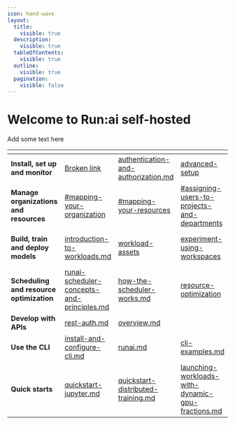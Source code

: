 ```yaml
---
icon: hand-wave
layout:
  title:
    visible: true
  description:
    visible: true
  tableOfContents:
    visible: true
  outline:
    visible: true
  pagination:
    visible: false
---
```


# Welcome to Run:ai self-hosted

Add some text here

<table data-view="cards"><thead><tr><th></th><th data-type="content-ref"></th><th data-type="content-ref"></th><th data-type="content-ref"></th><th data-type="content-ref"></th><th data-type="content-ref"></th><th data-hidden data-card-cover data-type="files"></th></tr></thead><tbody><tr><td><strong>Install, set up and monitor</strong></td><td><a href="broken-reference">Broken link</a></td><td><a href="../saas/authentication-and-authorization/authentication-and-authorization.md">authentication-and-authorization.md</a></td><td><a href="../saas/advanced-setup/">advanced-setup</a></td><td><a href="../saas/infrastructure-procedures/clusters.md">clusters.md</a></td><td><a href="../saas/infrastructure-procedures/monitoring-and-maintenance.md">monitoring-and-maintenance.md</a></td><td><a href=".gitbook/assets/Install_setup_monitor (2).svg">Install_setup_monitor (2).svg</a></td></tr><tr><td><strong>Manage organizations and resources</strong></td><td><a href="../saas/manage-ai-initiatives/adapting-ai-initiatives.md#mapping-your-organization">#mapping-your-organization</a></td><td><a href="../saas/manage-ai-initiatives/adapting-ai-initiatives.md#mapping-your-resources">#mapping-your-resources</a></td><td><a href="../saas/manage-ai-initiatives/adapting-ai-initiatives.md#assigning-users-to-projects-and-departments">#assigning-users-to-projects-and-departments</a></td><td><a href="../saas/policies/policies-and-rules.md">policies-and-rules.md</a></td><td><a href="../saas/review-your-performance/">review-your-performance</a></td><td><a href=".gitbook/assets/organizations_resources (2).svg">organizations_resources (2).svg</a></td></tr><tr><td><strong>Build, train and deploy models</strong></td><td><a href="../saas/workloads-in-runai/introduction-to-workloads.md">introduction-to-workloads.md</a></td><td><a href="../saas/workloads-in-runai/workload-assets/">workload-assets</a></td><td><a href="../saas/experiment-using-workspaces/">experiment-using-workspaces</a></td><td><a href="../saas/train-models-using-training/">train-models-using-training</a></td><td><a href="../saas/deploy-models-using-inference/">deploy-models-using-inference</a></td><td><a href=".gitbook/assets/build_train_deploy (2).svg">build_train_deploy (2).svg</a></td></tr><tr><td><strong>Scheduling and resource optimization</strong></td><td><a href="../saas/scheduling-and-resource-optimization/scheduling/runai-scheduler-concepts-and-principles.md">runai-scheduler-concepts-and-principles.md</a></td><td><a href="../saas/scheduling-and-resource-optimization/scheduling/how-the-scheduler-works.md">how-the-scheduler-works.md</a></td><td><a href="../saas/scheduling-and-resource-optimization/resource-optimization/">resource-optimization</a></td><td></td><td></td><td><a href=".gitbook/assets/Scheduling_resource_optimization (2).svg">Scheduling_resource_optimization (2).svg</a></td></tr><tr><td><strong>Develop with APIs</strong></td><td><a href="../saas/api-reference/rest-auth.md">rest-auth.md</a></td><td><a href="../saas/api-reference/admin-rest-api/overview.md">overview.md</a></td><td></td><td></td><td></td><td><a href=".gitbook/assets/Develop_with_APIs (2).svg">Develop_with_APIs (2).svg</a></td></tr><tr><td><strong>Use the CLI</strong></td><td><a href="../saas/cli-reference/new-cli/install-and-configure-cli.md">install-and-configure-cli.md</a></td><td><a href="../saas/cli-reference/new-cli/runai.md">runai.md</a></td><td><a href="cli-reference/new-cli/cli-examples.md">cli-examples.md</a></td><td></td><td></td><td><a href=".gitbook/assets/use_cli (2).svg">use_cli (2).svg</a></td></tr><tr><td><strong>Quick starts</strong></td><td><a href="../saas/experiment-using-workspaces/quick-starts/quickstart-jupyter.md">quickstart-jupyter.md</a></td><td><a href="../saas/train-models-using-training/distributed-training/quick-starts/quickstart-distributed-training.md">quickstart-distributed-training.md</a></td><td><a href="../saas/scheduling-and-resource-optimization/resource-optimization/quick-starts/launching-workloads-with-dynamic-gpu-fractions.md">launching-workloads-with-dynamic-gpu-fractions.md</a></td><td></td><td></td><td><a href=".gitbook/assets/quick_srats (2).svg">quick_srats (2).svg</a></td></tr></tbody></table>
